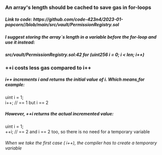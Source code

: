 <h3>An array's length should be cached to save gas in for-loops</h3>
<h5> Link to code: https://github.com/code-423n4/2023-01-popcorn//blob/main/src/vault/PermissionRegistry.sol</h5>

<h5>I suggest storing the array`s length in a variable before the for-loop and use it instead: 

<h5>src/vault/PermissionRegistry.sol:42  for (uint256 i = 0; i < len; i++)</h5>

<h3>++i costs less gas compared to i++</h3>

<h5>i++ increments i and returns the initial value of i. Which means,for example:</h5>

<p>uint i = 1;<br>
i++; // == 1 but i == 2 </p>

<h5>However, ++i returns the actual incremented value:</h5>

<p>uint i = 1;<br>
++i; //  == 2 and i == 2 too, so there is no need for a temporary variable</p>

<h6>When we take the first case ( i++), the compiler has to create a temporary variable</h6>



